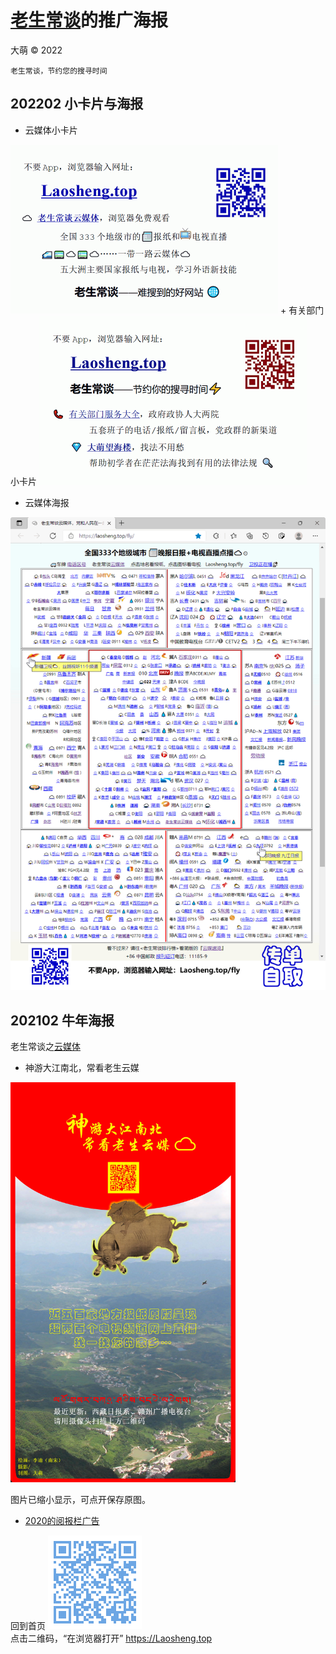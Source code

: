 [老生常谈](.. )的推广海报
=========================
大萌 © 2022

	老生常谈，节约您的搜寻时间

202202 小卡片与海报
-------------------

+ 云媒体小卡片  
<img src="Laosheng.top-fly-card-2022.png" height="270px" alt="老生常谈云媒体" />
+ 有关部门小卡片  
<img src="Laosheng.top-fuwu-card-2022.png" height="270px" alt="有关部门服务大全" />

+ 云媒体海报  
<img src="fly-flyer-2022.png" height="50%" alt="老生常谈云媒体" />


202102 牛年海报
----------------

老生常谈之[云媒体](../fly )
+ 神游大江南北，常看老生云媒

<img src="神游大江南北常看老生云媒.jpg" height="640px" alt="老生常谈云媒体海报"/> <!-- 50%高度没起作用 -->

图片已缩小显示，可点开保存原图。


+ [2020的阅报栏广告](./2020)


回到首页
<a href=".." title="返回老生常谈首页"><img src="../indexQR-Blue.png" /></a>  
点击二维码，“在浏览器打开” https://Laosheng.top
